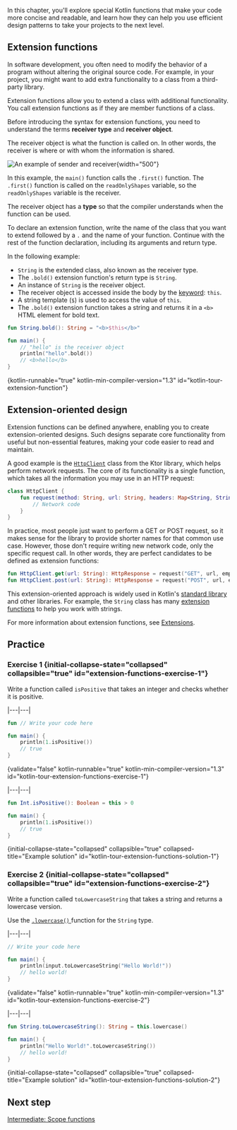 [//]: # (title: Intermediate: Extension functions)

In this chapter, you'll explore special Kotlin functions that make your code more concise and readable, 
and learn how they can help you use efficient design patterns to take your projects to the next level.

## Extension functions

In software development, you often need to modify the behavior of a program without altering the original source code. 
For example, in your project, you might want to add extra functionality to a class from a third-party library.

Extension functions allow you to extend a class with additional functionality. You call extension functions as if they 
are member functions of a class.

Before introducing the syntax for extension functions, you need to understand the terms **receiver type** and 
**receiver object**.

The receiver object is what the function is called on. In other words, the receiver is where or with whom the information is shared.

![An example of sender and receiver](receiver-highlight.png){width="500"}

In this example, the `main()` function calls the `.first()` function. The `.first()` function is called on the `readOnlyShapes`
variable, so the `readOnlyShapes` variable is the receiver.

The receiver object has a **type** so that the compiler understands when the function can be used.

To declare an extension function, write the name of the class that you want to extend followed by a `.` and the name of
your function. Continue with the rest of the function declaration, including its arguments and return type.

In the following example:

* `String` is the extended class, also known as the receiver type.
* The `.bold()` extension function's return type is `String`.
* An instance of `String` is the receiver object.
* The receiver object is accessed inside the body by the [keyword](keyword-reference.md): `this`.
* A string template (`$`) is used to access the value of `this`.
* The `.bold()` extension function takes a string and returns it in a `<b>` HTML element for bold text.

```kotlin
fun String.bold(): String = "<b>$this</b>"

fun main() {
    // "hello" is the receiver object
    println("hello".bold())
    // <b>hello</b>
}
```
{kotlin-runnable="true" kotlin-min-compiler-version="1.3" id="kotlin-tour-extension-function"}

## Extension-oriented design

Extension functions can be defined anywhere, enabling you to create extension-oriented designs. Such designs separate 
core functionality from useful but non-essential features, making your code easier to read and maintain.

A good example is the [`HttpClient`](https://api.ktor.io/ktor-client/ktor-client-core/io.ktor.client/-http-client/index.html) class from the Ktor library, which helps perform network requests. The core of
its functionality is a single function, which takes all the information you may use in an HTTP request:

```kotlin
class HttpClient {
    fun request(method: String, url: String, headers: Map<String, String>): HttpResponse {
        // Network code
    }
}
```

In practice, most people just want to perform a GET or POST request, so it makes sense for the library to provide shorter
names for that common use case. However, those don't require writing new network code, only the specific request call.
In other words, they are perfect candidates to be defined as extension functions:

```kotlin
fun HttpClient.get(url: String): HttpResponse = request("GET", url, emptyMap())
fun HttpClient.post(url: String): HttpResponse = request("POST", url, emptyMap())
```

This extension-oriented approach is widely used in Kotlin's [standard library](https://kotlinlang.org/api/latest/jvm/stdlib/)
and other libraries. For example, the `String` class has many [extension functions](https://kotlinlang.org/api/latest/jvm/stdlib/kotlin/-string/#extension-functions)
to help you work with strings.

For more information about extension functions, see [Extensions](extensions.md).

## Practice

### Exercise 1 {initial-collapse-state="collapsed" collapsible="true" id="extension-functions-exercise-1"}

Write a function called `isPositive` that takes an integer and checks whether it is positive.

|---|---|
```kotlin
fun // Write your code here

fun main() {
    println(1.isPositive())
    // true
}
```
{validate="false" kotlin-runnable="true" kotlin-min-compiler-version="1.3" id="kotlin-tour-extension-functions-exercise-1"}

|---|---|
```kotlin
fun Int.isPositive(): Boolean = this > 0

fun main() {
    println(1.isPositive())
    // true
}
```
{initial-collapse-state="collapsed" collapsible="true" collapsed-title="Example solution" id="kotlin-tour-extension-functions-solution-1"}

### Exercise 2 {initial-collapse-state="collapsed" collapsible="true" id="extension-functions-exercise-2"}

Write a function called `toLowercaseString` that takes a string and returns a lowercase version.

<deflist collapsible="true">
    <def title="Hint">
        Use the <a href="https://kotlinlang.org/api/latest/jvm/stdlib/kotlin.text/lowercase.html"> <code>.lowercase()</code>
        </a> function for the <code>String</code> type. 
    </def>
</deflist>

|---|---|
```kotlin
// Write your code here

fun main() {
    println(input.toLowercaseString("Hello World!"))
    // hello world!
}
```
{validate="false" kotlin-runnable="true" kotlin-min-compiler-version="1.3" id="kotlin-tour-extension-functions-exercise-2"}

|---|---|
```kotlin
fun String.toLowercaseString(): String = this.lowercase()

fun main() {
    println("Hello World!".toLowercaseString())
    // hello world!
}
```
{initial-collapse-state="collapsed" collapsible="true" collapsed-title="Example solution" id="kotlin-tour-extension-functions-solution-2"}

## Next step

[Intermediate: Scope functions](kotlin-tour-intermediate-functions-part-2.md)